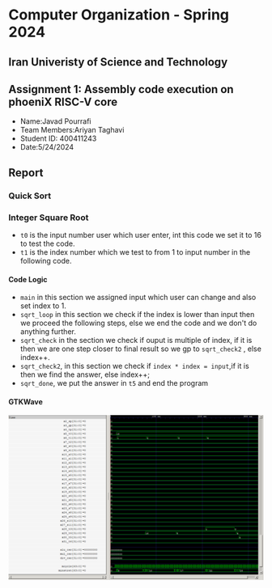 Computer Organization - Spring 2024
==============================================================
## Iran Univeristy of Science and Technology
## Assignment 1: Assembly code execution on phoeniX RISC-V core

- Name:Javad Pourrafi
- Team Members:Ariyan Taghavi
- Student ID: 400411243
- Date:5/24/2024

## Report

### Quick Sort

### Integer Square Root
- `t0` is the input number user which user enter, int this code we set it to 16 to test the code.
- `t1` is the index number which we test to from 1 to input number in the following code.
#### Code Logic
- `main` in this section we assigned input which user can change and also set index to 1.
- `sqrt_loop` in this section we check if the index is lower than input then we proceed the following steps, else we end the code and we don't do anything further.
- `sqrt_check` in the section we check if ouput is multiple of index, if it is then we are one step closer to final result so we gp to `sqrt_check2` , else  index++.
- `sqrt_check2`, in this section we check if `index * index = input`,if it is then we find the answer, else index++;
- `sqrt_done`, we put the answer in `t5` and end the program

#### GTKWave
![GTKWave Outputs](image.png)